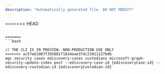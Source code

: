 ```yaml
---
description: "Automatically generated file. DO NOT MODIFY"
---
```


<<<<<<< HEAD
```cli

=======
```bash

// THE CLI IS IN PREVIEW. NON-PRODUCTION USE ONLY
>>>>>>> ac57e61007f395881f1814eae37dc23911227b9b
mgc security cases ediscovery-cases custodians microsoft-graph-security-update-index post --ediscovery-case-id {ediscoveryCase-id} --ediscovery-custodian-id {ediscoveryCustodian-id}

```